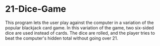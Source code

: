 # 21-Dice-Game
This program lets the user play against the computer in a variation of the popular blackjack card game. In this variation of the game, two six-sided dice are used instead of cards. The dice are rolled, and the player tries  to beat the computer's hidden total without going over 21.
